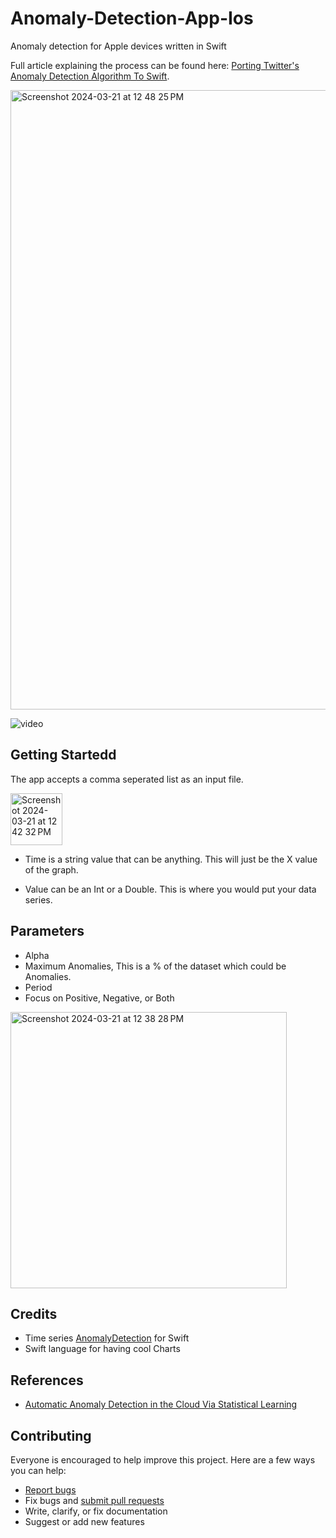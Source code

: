 # Anomaly-Detection-App-Ios

Anomaly detection for Apple devices written in Swift

Full article explaining the process can be found here: [Porting Twitter's Anomaly Detection Algorithm To Swift](https://towardsdatascience.com/porting-twitters-anomaly-detection-algorithm-to-swift-c65dc602e809). 

<img width="991" alt="Screenshot 2024-03-21 at 12 48 25 PM" src="https://github.com/ambeckley/Anomaly-Detection-App-Ios/assets/45105699/4d171d3b-b35b-493d-a32b-444beed540ea">


![video](https://github.com/ambeckley/Anomaly-Detection-App-Ios/assets/45105699/78581d04-0d9d-456b-8b6d-36be41000825)



## Getting Startedd

The app accepts a comma seperated list as an input file. 

<img width="83" alt="Screenshot 2024-03-21 at 12 42 32 PM" src="https://github.com/ambeckley/Anomaly-Detection-App-Ios/assets/45105699/1685df41-1d8e-4453-9525-be7c620359f8">

- Time is a string value that can be anything. This will just be the X value of the graph.

- Value can be an Int or a Double. This is where you would put your data series.

## Parameters

- Alpha
- Maximum Anomalies, This is a % of the dataset which could be Anomalies.
- Period
- Focus on Positive, Negative, or Both

<img width="442" alt="Screenshot 2024-03-21 at 12 38 28 PM" src="https://github.com/ambeckley/Anomaly-Detection-App-Ios/assets/45105699/413390ca-4c2c-4732-b8a7-42e13cb82fbd">

## Credits

- Time series [AnomalyDetection](https://github.com/ambeckley/AnomalyDetection-Swift) for Swift
- Swift language for having cool Charts

## References

- [Automatic Anomaly Detection in the Cloud Via Statistical Learning](https://arxiv.org/abs/1704.07706)


## Contributing

Everyone is encouraged to help improve this project. Here are a few ways you can help:

- [Report bugs](https://github.com/ambeckley/Anomaly-Detection-App-Ios/issues)
- Fix bugs and [submit pull requests](https://github.com/ambeckley/Anomaly-Detection-App-Ios/pulls)
- Write, clarify, or fix documentation
- Suggest or add new features

